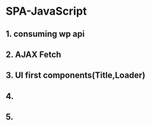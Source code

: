 # SPA-JavaScript

## 1. consuming wp api

## 2. AJAX Fetch

## 3. UI first components(Title,Loader)

## 4.

## 5.

